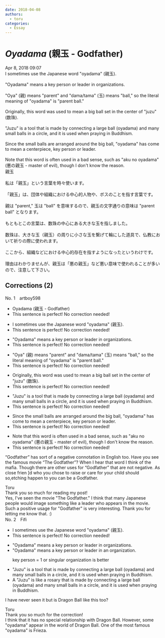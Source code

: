 ```yaml
---
date: 2018-04-08
authors:
  - toru
categories:
  - Essay
---
```


<h1 id="subject_show"><strong><em>Oyadama</strong></em> (親玉 - Godfather)</h1>
<div class="date">Apr 8, 2018 09:07</div>
<div id="post"><div id="body_show_ori">
I sometimes use the Japanese word "oyadama" (親玉).<br/><br/>"Oyadama" means a key person or leader in organizations.<br/><br/>"Oya" (親) means "parent" and "dama/tama" (玉) means "ball," so the literal meaning of "oyadama" is "parent ball."<br/><br/>Originally, this word was used to mean a big ball set in the center of "juzu" (数珠).<br/><br/>"Juzu" is a tool that is made by connecting a large ball (oyadama) and many small balls in a circle, and it is used when praying in Buddhism.<br/><br/>Since the small balls are arranged around the big ball, "oyadama" has come to mean a centerpiece, key person or leader.<br/><br/>Note that this word is often used in a bad sense, such as "aku no oyadama" (悪の親玉 - master of evil), though I don't know the reason.
</div></div>

<!-- more -->

<div id="post_ja"><div id="body_show_mo">
親玉<br/><br/>私は「親玉」という言葉を時々使います。<br/><br/>「親玉」は、団体や組織における中心的人物や、ボスのことを指す言葉です。<br/><br/>親は "parent," 玉は "ball" を意味するので、親玉の文字通りの意味は "parent ball" となります。<br/><br/>もともとこの言葉は、数珠の中心にある大きな玉を指しました。<br/><br/>数珠は、大きな玉（親玉）の周りに小さな玉を繋げて輪にした道具で、仏教において祈りの際に使われます。<br/><br/>ここから、組織などにおける中心的存在を指すようになったというわけです。<br/><br/>理由はわかりませんが、親玉は「悪の親玉」など悪い意味で使われることが多いので、注意して下さい。
</div></div>

## Corrections (2)
<div id="block"><div class="first_name"> No. 1　<span class="just_name">artboy598</span></div><div id="block2">
<ul class="correction_field">
<li class="incorrect">Oyadama (親玉 - Godfather)</li>
<li class="corrected perfect">This sentence is perfect! No correction needed!</li>
</ul>
<ul class="correction_field">
<li class="incorrect">I sometimes use the Japanese word "oyadama" (親玉).</li>
<li class="corrected perfect">This sentence is perfect! No correction needed!</li>
</ul>
<ul class="correction_field">
<li class="incorrect">"Oyadama" means a key person or leader in organizations.</li>
<li class="corrected perfect">This sentence is perfect! No correction needed!</li>
</ul>
<ul class="correction_field">
<li class="incorrect">"Oya" (親) means "parent" and "dama/tama" (玉) means "ball," so the literal meaning of "oyadama" is "parent ball."</li>
<li class="corrected perfect">This sentence is perfect! No correction needed!</li>
</ul>
<ul class="correction_field">
<li class="incorrect">Originally, this word was used to mean a big ball set in the center of "juzu" (数珠).</li>
<li class="corrected perfect">This sentence is perfect! No correction needed!</li>
</ul>
<ul class="correction_field">
<li class="incorrect">"Juzu" is a tool that is made by connecting a large ball (oyadama) and many small balls in a circle, and it is used when praying in Buddhism.</li>
<li class="corrected perfect">This sentence is perfect! No correction needed!</li>
</ul>
<ul class="correction_field">
<li class="incorrect">Since the small balls are arranged around the big ball, "oyadama" has come to mean a centerpiece, key person or leader.</li>
<li class="corrected perfect">This sentence is perfect! No correction needed!</li>
</ul>
<ul class="correction_field">
<li class="incorrect">Note that this word is often used in a bad sense, such as "aku no oyadama" (悪の親玉 - master of evil), though I don't know the reason.</li>
<li class="corrected perfect">This sentence is perfect! No correction needed!</li>
</ul>
<p class="comment_small">
 “Godfather” has sort of a negative connotation in English too.  Have you see the famous movie “The Godfather”?  When I hear that word I think of the mafia.  Though there are other uses for “Godfather” that are not negative.  As close frien ]d who you chose to raise or care for your child should so,etching happen to you can be a Godfather.
</p>

</div><div class="name"><span class="just_name">Toru</span><br>
Thank you so much for reading my post!<br/>Yes, I've seen the movie "The Godfather." I think that many Japanese people would image something like a leader who appears in the movie. Such a positive usage for "Godfather" is very interesting. Thank you for letting me know that. :)
</div>
</div>
<div id="block"><div class="first_name"> No. 2　<span class="just_name">Fifi</span></div><div id="block2">
<ul class="correction_field">
<li class="incorrect">I sometimes use the Japanese word "oyadama" (親玉).</li>
<li class="corrected perfect">This sentence is perfect! No correction needed!</li>
</ul>
<ul class="correction_field">
<li class="incorrect">"Oyadama" means a key person or leader in organizations.</li>
<li class="corrected correct">
"Oyadama" means a key person or leader in <span class="f_red">an organization</span>.
<p class="correction_comment">key person = 1 or singular organization is better</p>
</li>
</ul>
<ul class="correction_field">
<li class="incorrect">"Juzu" is a tool that is made by connecting a large ball (oyadama) and many small balls in a circle, and it is used when praying in Buddhism.</li>
<li class="corrected correct">
<span class="f_red">A</span> "Juzu" is <span class="f_blue">like a rosary</span> that is made by connecting a large ball (oyadama) and many small balls in a circle, and it is used when praying in Buddhism.
</li>
</ul>
<p class="comment_small">
 I have never seen it but is Dragon Ball like this too?
</p>

</div><div class="name"><span class="just_name">Toru</span><br>
Thank you so much for the correction!<br/>I think that it has no special relationship with Dragon Ball. However, some "oyadama" appear in the world of Dragon Ball. One of the most famous "oyadama" is Frieza.
</div>
</div>
